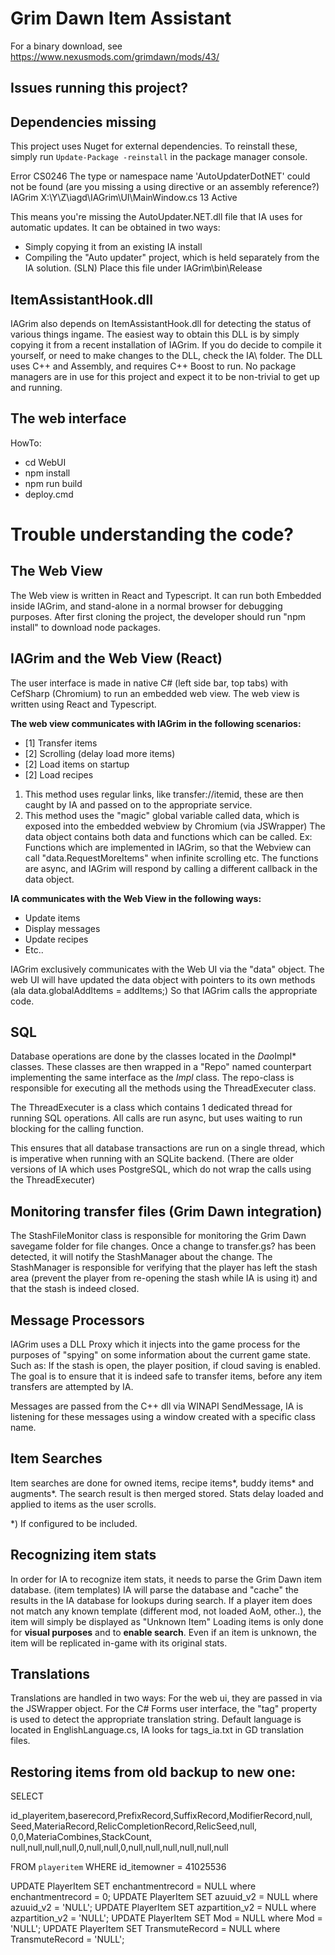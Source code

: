 # Grim Dawn Item Assistant

For a binary download, see https://www.nexusmods.com/grimdawn/mods/43/



## Issues running this project?


## Dependencies missing
This project uses Nuget for external dependencies. To reinstall these, simply run `Update-Package -reinstall` in the package manager console.



Error    CS0246    The type or namespace name 'AutoUpdaterDotNET' could not be found (are you missing a using directive or an assembly reference?)    IAGrim    X:\Y\Z\iagd\IAGrim\UI\MainWindow.cs    13    Active

This means you're missing the AutoUpdater.NET.dll file that IA uses for automatic updates.
It can be obtained in two ways:
* Simply copying it from an existing IA install
* Compiling the "Auto updater" project, which is held separately from the IA solution. (SLN)
Place this file under IAGrim\bin\Release



## ItemAssistantHook.dll
IAGrim also depends on ItemAssistantHook.dll for detecting the status of various things ingame.
The easiest way to obtain this DLL is by simply copying it from a recent installation of IAGrim.
If you do decide to compile it yourself, or need to make changes to the DLL, check the IA\ folder.
The DLL uses C++ and Assembly, and requires C++ Boost to run.
No package managers are in use for this project and expect it to be non-trivial to get up and running.

## The web interface
HowTo:
* cd WebUI
* npm install
* npm run build
* deploy.cmd


# Trouble understanding the code?

## The Web View
The Web view is written in React and Typescript.
It can run both Embedded inside IAGrim, and stand-alone in a normal browser for debugging purposes.
After first cloning the project, the developer should run "npm install" to download node packages.

## IAGrim and the Web View (React)
The user interface is made in native C# (left side bar, top tabs) with CefSharp (Chromium) to run an embedded web view.
The web view is written using React and Typescript.

**The web view communicates with IAGrim in the following scenarios:**
* [1] Transfer items
* [2] Scrolling (delay load more items)
* [2] Load items on startup
* [2] Load recipes

1) This method uses regular links, like transfer://itemid, these are then caught by IA and passed on to the appropriate service.
2) This method uses the "magic" global variable called data, which is exposed into the embedded webview by Chromium (via JSWrapper)
   The data object contains both data and functions which can be called.
   Ex: Functions which are implemented in IAGrim, so that the Webview can call "data.RequestMoreItems" when infinite scrolling etc.
       The functions are async, and IAGrim will respond by calling a different callback in the data object.

**IA communicates with the Web View in the following ways:**
* Update items
* Display messages
* Update recipes
* Etc..

IAGrim exclusively communicates with the Web UI via the "data" object.
The web UI will have updated the data object with pointers to its own methods (ala   data.globalAddItems = addItems;)
So that IAGrim calls the appropriate code.


## SQL
Database operations are done by the classes located in the *Dao*Impl* classes.
These classes are then wrapped in a "Repo" named counterpart implementing the same interface as the *Impl* class.
The repo-class is responsible for executing all the methods using the ThreadExecuter class.

The ThreadExecuter is a class which contains 1 dedicated thread for running SQL operations.
All calls are run async, but uses waiting to run blocking for the calling function.

This ensures that all database transactions are run on a single thread, which is imperative when running with an SQLite backend.
(There are older versions of IA which uses PostgreSQL, which do not wrap the calls using the ThreadExecuter)


## Monitoring transfer files (Grim Dawn integration)
The StashFileMonitor class is responsible for monitoring the Grim Dawn savegame folder for file changes.
Once a change to transfer.gs? has been detected, it will notify the StashManager about the change.
The StashManager is responsible for verifying that the player has left the stash area (prevent the player from re-opening the stash while IA is using it) and that the stash is indeed closed.

## Message Processors
IAGrim uses a DLL Proxy which it injects into the game process for the purposes of "spying" on some information about the current game state.
Such as: If the stash is open, the player position, if cloud saving is enabled.
The goal is to ensure that it is indeed safe to transfer items, before any item transfers are attempted by IA.

Messages are passed from the C++ dll via WINAPI SendMessage, IA is listening for these messages using a window created with a specific class name.


## Item Searches
Item searches are done for owned items, recipe items*, buddy items* and augments*.
The search result is then merged stored.
Stats delay loaded and applied to items as the user scrolls.

*) If configured to be included.


## Recognizing item stats
In order for IA to recognize item stats, it needs to parse the Grim Dawn item database. (item templates)
IA will parse the database and "cache" the results in the IA database for lookups during search.
If a player item does not match any known template (different mod, not loaded AoM, other..), the item will simply be displayed as "Unknown Item"
Loading items is only done for **visual purposes** and to **enable search**.
Even if an item is unknown, the item will be replicated in-game with its original stats.


## Translations
Translations are handled in two ways:
For the web ui, they are passed in via the JSWrapper object.
For the C# Forms user interface, the "tag" property is used to detect the appropriate translation string.
Default language is located in EnglishLanguage.cs, IA looks for tags_ia.txt in GD translation files.




## Restoring items from old backup to new one:
SELECT 

id_playeritem,baserecord,PrefixRecord,SuffixRecord,ModifierRecord,null,
Seed,MateriaRecord,RelicCompletionRecord,RelicSeed,null,
0,0,MateriaCombines,StackCount,
null,null,null,null,0,null,null,0,null,null,null,null,null,null

FROM `playeritem` WHERE id_itemowner = 41025536


UPDATE PlayerItem SET enchantmentrecord = NULL where enchantmentrecord = 0;
UPDATE PlayerItem SET azuuid_v2 = NULL where azuuid_v2 = 'NULL';
UPDATE PlayerItem SET azpartition_v2 = NULL where azpartition_v2 = 'NULL';
UPDATE PlayerItem SET Mod = NULL where Mod = 'NULL';
UPDATE PlayerItem SET TransmuteRecord = NULL where TransmuteRecord = 'NULL';